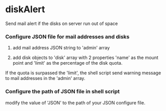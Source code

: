 # diskAlert
Send mail alert if the disks on server run out of space 

### Configure JSON file for mail addresses and disks
1. add mail address JSON string to 'admin' array

2. add disk objects to 'disk' array with 2 properties 'name' as the mount point and 'limit' as the percentage of the disk quota.

If the quota is surpassed the 'limit', the shell script send warning message to mail addresses in the 'admin' array.

### Configure the path of JSON file in shell script
modify the value of 'JSON' to the path of your JSON configure file.
